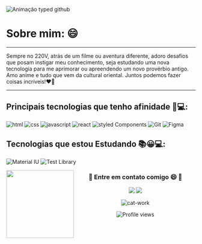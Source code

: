 <div>
 
![Animação typed github](https://user-images.githubusercontent.com/98182255/186050921-6c4ff98d-14db-4b0e-b707-8a04b59e1190.gif)

 
</div>
<div>
 
 # Sobre mim: 😄
 ____________________________________________________________________________________________________
 
Sempre no 220V, atrás de um filme ou aventura diferente, adoro desafios que posam instigar meu conhecimento, seja estudando uma nova tecnologia para me aprimorar ou apreendendo um novo provérbio antigo. Amo anime e tudo que vem da cultural oriental. Juntos podemos fazer coisas incríveis!❤🚀 
 
 ____________________________________________________________________________________________________
 
</div>

<div>
 
 ## Principais tecnologias que tenho afinidade 🤩💻:
 ![html](https://img.shields.io/badge/HTML5-E34F26?style=for-the-badge&logo=html5&logoColor=white)
 ![css](https://img.shields.io/badge/CSS3-1572B6?style=for-the-badge&logo=css3&logoColor=white)
 ![javascript](https://img.shields.io/badge/JavaScript-F7DF1E?style=for-the-badge&logo=javascript&logoColor=black)
 ![react](https://img.shields.io/badge/React-20232A?style=for-the-badge&logo=react&logoColor=61DAFB)
 ![styled Components](https://img.shields.io/badge/styled--components-DB7093?style=for-the-badge&logo=styled-components&logoColor=white)
 ![Git](https://img.shields.io/badge/GIT-E44C30?style=for-the-badge&logo=git&logoColor=white)
 ![Figma](https://img.shields.io/badge/Figma-F24E1E?style=for-the-badge&logo=figma&logoColor=white)
 
 ## Tecnologias que estou Estudando 📚😀💻:
  ![Material IU](https://img.shields.io/badge/Material--UI-0081CB?style=for-the-badge&logo=material-ui&logoColor=white)
  ![Test Library](https://img.shields.io/badge/react%20testing%20library-323330?style=for-the-badge&logo=testing-library&logoColor=red)
 
</div>
<img align="left" height="180em" src="https://github-readme-stats-git-masterrstaa-rickstaa.vercel.app/api/top-langs/?username=Soaressluiss&layout=compact&langs_count=7&theme=tokyonight"/>
 
<div align="center"> 
  <h3>📩 Entre em contato comigo 😄 📩</h3>
  <a href = "mailto:luissoaress.dev@gmail.com"><img src="https://img.shields.io/badge/Gmail-D14836?style=for-the-badge&logo=gmail&logoColor=white" target="_blank"></a>
  <a href="https://www.linkedin.com/in/LuisSoaresDeveloper" target="_blank"><img src="https://img.shields.io/badge/-LinkedIn-%230077B5?style=for-the-badge&logo=linkedin&logoColor=white" target="_blank"></a> 
 
<!-- ![Snake animation](https://github.com/Soaressluiss/Soaressluiss/blob/output/github-contribution-grid-snake.svg)
 </div> -->
 
 
 
 
![cat-work](https://user-images.githubusercontent.com/98182255/185693548-9132020e-e25a-4eb6-ab89-4bb775f8e853.gif)

![Profile views](https://gpvc.arturio.dev/Soaressluiss)
